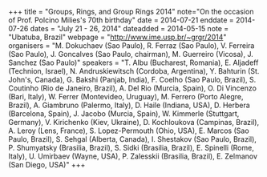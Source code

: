 +++
title = "Groups, Rings, and Group Rings 2014"
note="On the occasion of Prof. Polcino Milies's 70th birthday"
date = 2014-07-21
enddate = 2014-07-26
dates = "July 21 - 26, 2014"
dateadded = 2014-05-15
note = "Ubatuba, Brazil"
webpage = "http://www.ime.usp.br/~grgr/2014"
organisers = "M. Dokuchaev (Sao Paulo), R. Ferraz (Sao Paulo), V. Ferreira (Sao Paulo), J. Goncalves (Sao Paulo, chairman), M. Guerreiro (Vicosa), J. Sanchez (Sao Paulo)"
speakers = "T. Albu (Bucharest, Romania), E. Aljadeff (Technion, Israel), N. Andruskiewitsch (Cordoba, Argentina), Y. Bahturin (St. John's, Canada), G. Bakshi (Panjab, India), F. Coelho (Sao Paulo, Brazil), S. Coutinho (Rio de Janeiro, Brazil), A. Del Rio (Murcia, Spain), O. Di Vincenzo (Bari, Italy), W. Ferrer (Montevideo, Uruguay), M. Ferrero (Porto Alegre, Brazil), A. Giambruno (Palermo, Italy), D. Haile (Indiana, USA), D. Herbera (Barcelona, Spain), J. Jacobo (Murcia, Spain), W. Kimmerle (Stuttgart, Germany), V. Kirichenko (Kiev, Ukraine), D. Kochloukova (Campinas, Brazil), A. Leroy (Lens, France), S. Lopez-Permouth (Ohio, USA), E. Marcos (Sao Paulo, Brazil), S. Sehgal (Alberta, Canada), I. Shestakov (Sao Paulo, Brazil), P. Shumyatsky (Brasilia, Brazil), S. Sidki (Brasilia, Brazil), E. Spinelli (Rome, Italy), U. Umirbaev (Wayne, USA), P. Zalesskii (Brasilia, Brazil), E. Zelmanov (San Diego, USA)"
+++
